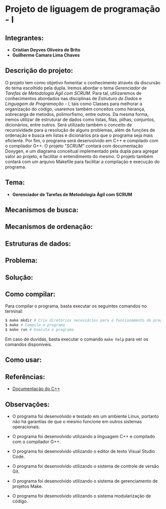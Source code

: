 # __Projeto de liguagem de programação - I__

## __Integrantes:__

* __Cristian Deyves Oliveira de Brito__
* __Guilherme Camara Lima Chaves__

## __Descrição do projeto:__

O projeto tem como objetivo fomentar o conhecimento através da discursão do tema escolhido pela dupla. Iremos abordar o tema *Gerenciador de Tarefas de Metodologia Ágil com SCRUM*. Para tal, utilizaremos de conhecimentos abordados nas disciplinas de *Estrutura de Dados* e *Linguagem de Programação - I*, tais como Classes para melhorar a organização do código, usaremos também conceitos como herança, sobrecarga de metodos, polimorfismo, entre outros. Da mesma forma, iremos utilizar de estruturar de dados como listas, filas, pilhas, conjuntos, dicionários, entre outros. Será utilizado também o conceito de recursividade para a resolução de alguns problemas, além de funções de ordenação e busca em listas e dicionários pra que o programa seja mais eficiente. Por fim, o programa será desenvolvido em C++ e compilado com o compilador G++. O projeto *\"SCRUM\"* contará com documentação Doxygen, e um diagrama conceitual implementado pela dupla para agregar valor ao projeto, e facilitar o entendimento do mesmo. O projeto também contará com um arquivo Makefile para facilitar a compilação e execução do programa.

## __Tema:__ 

* __Gerenciador de Tarefas de Metodologia Ágil com SCRUM__

## __Mecanismos de busca:__


## __Mecanismos de ordenação:__


## __Estruturas de dados:__


## __Problema:__


## __Solução:__


## __Como compilar:__

Para compilar o programa, basta executar os seguintes comandos no terminal:

```bash
$ make mkdir # Cria diretórios necessários para o funcionamento do programa
$ make # Compila o programa
$ make run # Executa o programa
```

Em caso de duvidas, basta executar o comando `make help` para ver os comandos disponíveis.

## __Como usar:__


## __Referências:__

* [Documentação do C++](https://devdocs.io/cpp/)

## __Observações:__

* O programa foi desenvolvido e testado em um ambiente Linux, portanto não há garantias de que o mesmo funcione em outros sistemas operacionais.

* O programa foi desenvolvido utilizando a linguagem C++ e compilado com o compilador G++.

* O programa foi desenvolvido utilizando o editor de texto Visual Studio Code.

* O programa foi desenvolvido utilizando o sistema de controle de versão Git.

* O programa foi desenvolvido utilizando o sistema de gerenciamento de projetos Make.

* O programa foi desenvolvido utilizando o sistema modularização de código.